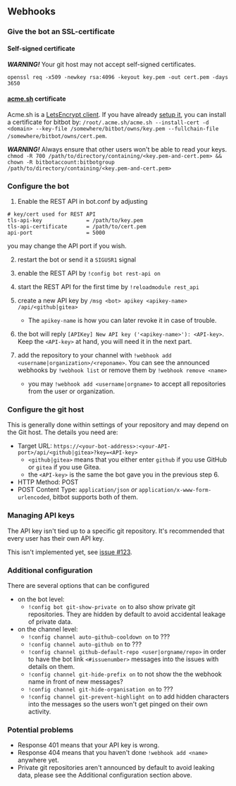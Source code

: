 ## Webhooks

### Give the bot an SSL-certificate

#### Self-signed certificate

***WARNING!*** Your git host may not accept self-signed certificates.

`openssl req -x509 -newkey rsa:4096 -keyout key.pem -out cert.pem -days 3650`

#### [acme.sh](https://github.com/Neilpang/acme.sh) certificate

Acme.sh is a [LetsEncrypt client](https://letsencrypt.org/). If you have
already [setup it](https://github.com/Neilpang/acme.sh/blob/master/README.md),
you can install a certificate for bitbot by: `/root/.acme.sh/acme.sh --install-cert -d <domain> --key-file /somewhere/bitbot/owns/key.pem --fullchain-file /somewhere/bitbot/owns/cert.pem`.

***WARNING!*** Always ensure that other users won't be able to read your
keys. `chmod -R 700 /path/to/directory/containing/<key.pem-and-cert.pem> &&  chown -R bitbotaccount:bitbotgroup /path/to/directory/containing/<key.pem-and-cert.pem>`

### Configure the bot

1. Enable the REST API in bot.conf by adjusting

```
# key/cert used for REST API
tls-api-key              = /path/to/key.pem
tls-api-certificate      = /path/to/cert.pem
api-port                 = 5000
```

you may change the API port if you wish.

2. restart the bot or send it a `SIGUSR1` signal

3. enable the REST API by `!config bot rest-api on`

4. start the REST API for the first time by `!reloadmodule rest_api`

5. create a new API key by `/msg <bot> apikey <apikey-name> /api/<github|gitea>`
   * The `apikey-name` is how you can later revoke it in case of trouble.

6. the bot will reply `[APIKey] New API key ('<apikey-name>'): <API-key>`.
   Keep the `<API-key>` at hand, you will need it in the next part.

7. add the repository to your channel with
   `!webhook add <username|organization>/<reponame>`. You can
   see the announced webhooks by `!webhook list` or remove them by
   `!webhook remove <name>`
    * you may `!webhook add <username|orgname>` to accept all repositories
      from the user or organization.

### Configure the git host

This is generally done within settings of your repository and may depend
on the Git host. The details you need are:

* Target URL: `https://<your-bot-address>:<your-API-port>/api/<github|gitea>?key=<API-key>`
    * `<github|gitea>` means that you either enter `github` if you use
      GitHub or `gitea` if you use Gitea.
    * the `<API-key>` is the same the bot gave you in the previous
      step 6.
* HTTP Method: POST
* POST Content Type: `application/json` *or* `application/x-www-form-urlencoded`,
  bitbot supports both of them.

### Managing API keys

The API key isn't tied up to a specific git repository. It's recommended
that every user has their own API key.

This isn't implemented yet, see [issue #123](https://github.com/jesopo/bitbot/issues/123).

### Additional configuration

There are several options that can be configured

* on the bot level:
    * `!config bot git-show-private on` to also show private git
      repositories. They are hidden by default to avoid accidental leakage
      of private data.
* on the channel level:
    * `!config channel auto-github-cooldown on` to ???
    * `!config channel auto-github on` to ???
    * `!config channel github-default-repo <user|orgname/repo>` in order to
      have the bot link `<#issuenumber>` messages into the issues with
      details on them.
    * `!config channel git-hide-prefix on` to not show the the webhook name
      in front of new messages?
    * `!config channel git-hide-organisation on` to ???
    * `!config channel git-prevent-highlight on` to add hidden characters
      into the messages so the users won't get pinged on their own activity.

### Potential problems

* Response 401 means that your API key is wrong.
* Response 404 means that you haven't done `!webhook add <name>` anywhere
  yet.
* Private git repositories aren't announced by default to avoid leaking
  data, please see the Additional configuration section above.


